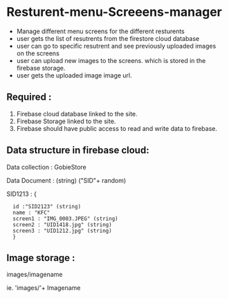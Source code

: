 # Resturent-menu-Screeens-manager

- Manage different menu screens for the different resturents 
- user gets the list of resutrents from the firestore cloud database
- user can go to specific resutrent and see previously uploaded images on the screens
- user can upload new images to the screens. which is stored in the firebase storage. 
- user gets the uploaded image image url.


## Required :

1. Firebase cloud database linked to the site.
2. Firebase Storage linked to the site.
3. Firebase should have public access to read and write data to firebase.


## Data structure in firebase cloud:

Data collection : GobieStore

Data Document :  (string) ("SID"+ random) 

SID1213 :  {

      id :"SID2123" (string)
      name : "KFC"  
      screen1 : "IMG_0003.JPEG" (string)
      screen2 : "UID1418.jpg" (string)
      screen3 : "UID1212.jpg" (string)
      }
      
## Image storage :

images/imagename

ie. 'images/'+ Imagename

  
  
